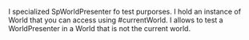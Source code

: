 I specialized SpWorldPresenter fo test purporses.
I hold an instance of World that you can access using #currentWorld.
I allows to test a WorldPresenter in a World that is not the current world.